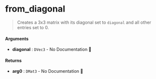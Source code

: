 # from\_diagonal

>  Creates a 3x3 matrix with its diagonal set to `diagonal` and all other entries set to 0.

#### Arguments

- **diagonal** : `DVec3` \- No Documentation 🚧

#### Returns

- **arg0** : `DMat3` \- No Documentation 🚧